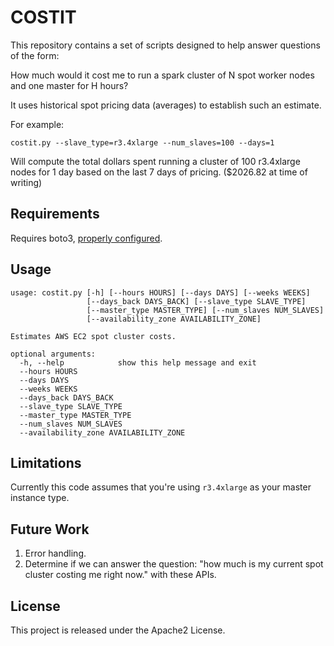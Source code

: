 # COSTIT

This repository contains a set of scripts designed to help answer questions of the form:

How much would it cost me to run a spark cluster of N spot worker nodes and one master for H hours?

It uses historical spot pricing data (averages) to establish such an estimate.

For example:

	costit.py --slave_type=r3.4xlarge --num_slaves=100 --days=1

Will compute the total dollars spent running a cluster of 100 r3.4xlarge nodes for 1 day based on the last 7 days of pricing. ($2026.82 at time of writing)

## Requirements
Requires boto3, [properly configured](http://boto3.readthedocs.io/en/latest/guide/quickstart.html).

## Usage

	usage: costit.py [-h] [--hours HOURS] [--days DAYS] [--weeks WEEKS]
	                 [--days_back DAYS_BACK] [--slave_type SLAVE_TYPE]
	                 [--master_type MASTER_TYPE] [--num_slaves NUM_SLAVES]
	                 [--availability_zone AVAILABILITY_ZONE]

	Estimates AWS EC2 spot cluster costs.

	optional arguments:
	  -h, --help            show this help message and exit
	  --hours HOURS
	  --days DAYS
	  --weeks WEEKS
	  --days_back DAYS_BACK
	  --slave_type SLAVE_TYPE
	  --master_type MASTER_TYPE
	  --num_slaves NUM_SLAVES
	  --availability_zone AVAILABILITY_ZONE

## Limitations

Currently this code assumes that you're using `r3.4xlarge` as your master instance type.

## Future Work

1. Error handling.
1. Determine if we can answer the question: "how much is my current spot cluster costing me right now." with these APIs.

## License

This project is released under the Apache2 License.
